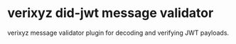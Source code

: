 # verixyz did-jwt message validator

verixyz message validator plugin for decoding and verifying JWT payloads.